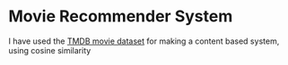 # Movie Recommender System

I have used the [TMDB movie dataset](https://www.kaggle.com/datasets/tmdb/tmdb-movie-metadata?resource=download) for making a content based system, using cosine similarity
